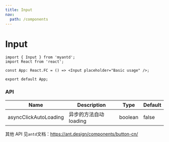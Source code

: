 ```yaml
---
title: Input
nav:
  path: /components
---
```


# Input

```tsx
import { Input } from 'myantd';
import React from 'react';

const App: React.FC = () => <Input placeholder="Basic usage" />;

export default App;
```

### API

| Name                  | Description            | Type    | Default |
| --------------------- | ---------------------- | ------- | ------- |
| asyncClickAutoLoading | 异步的方法自动 loading | boolean | false   |

其他 API 见`antd`文档：https://ant.design/components/button-cn/
